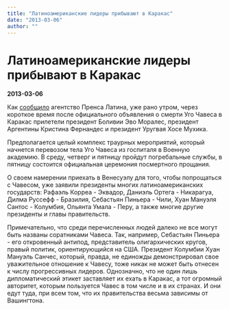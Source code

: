 ```yaml
---
title: "Латиноамериканские лидеры прибывают в Каракас"
date: "2013-03-06"
author: ""
---
```


# Латиноамериканские лидеры прибывают в Каракас

**2013-03-06** 

Как [сообщило](http://www.prensalatina.ru/index.php/pl-noticias-de-america-latina-e-caribe/21921-2013-03-06-14-45-30?opcion=pl-ver-noticia) агентство Пренса Латина, уже рано утром, через короткое время после официального объявления о смерти Уго Чавеса в Каракас прилетели президент Боливии Эво Моралес, президент Аргентины Кристина Фернандес и президент Уругвая Хосе Мухика.

Предполагается целый комплекс траурных мероприятий, который начнется перевозом тела Уго Чавеса из госпиталя в Военную академию. В среду, четверг и пятницу пройдут погребальные службы, в пятницу состоится официальная церемония посмертного прощания.

О своем намерении приехать в Венесуэлу для того, чтобы попрощаться с Чавесом, уже заявили президенты многих латиноамериканских государств: Рафаэль Корреа - Эквадор, Даниэль Ортега - Никарагуа, Дилма Руссефф - Бразилия, Себастьян Пиньера - Чили, Хуан Мануэля Сантос - Колумбия, Ольянта Умала - Перу, а также многие другие президенты и главы правительств.

Примечательно, что среди перечисленных людей далеко не все могут быть названы соратниками Чавеса. Так, например, Себастьян Пиньера - его откровенный антипод, представитель олигархических кругов, правый политик, ориентирующийся на США. Президент Колумбии Хуан Мануэль Санчес, который, правда, не единожды демонстрировал свое уважительное отношение к Чавесу, тоже никак не может быть отнесен к числу прогрессивных лидеров. Однозначно, что не один лишь дипломатический этикет заставляет их ехать в Каракас, а тот огромный авторитет, которым пользуется Чавес в том числе и в их странах. И они едут туда, при всем том, что их правительства весьма зависимы от Вашингтона.